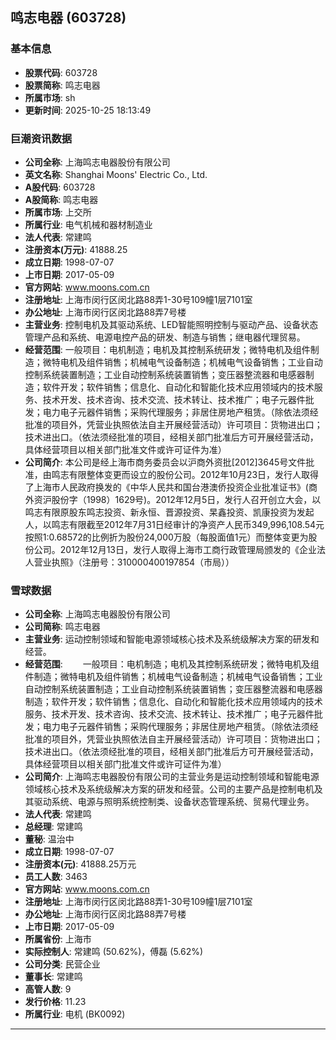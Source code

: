 ## 鸣志电器 (603728)

### 基本信息

- **股票代码**: 603728
- **股票简称**: 鸣志电器
- **所属市场**: sh
- **更新时间**: 2025-10-25 18:13:49

### 巨潮资讯数据

- **公司全称**: 上海鸣志电器股份有限公司
- **英文名称**: Shanghai Moons' Electric Co., Ltd.
- **A股代码**: 603728
- **A股简称**: 鸣志电器
- **所属市场**: 上交所
- **所属行业**: 电气机械和器材制造业
- **法人代表**: 常建鸣
- **注册资本(万元)**: 41888.25
- **成立日期**: 1998-07-07
- **上市日期**: 2017-05-09
- **官方网站**: www.moons.com.cn
- **注册地址**: 上海市闵行区闵北路88弄1-30号109幢1层7101室
- **办公地址**: 上海市闵行区闵北路88弄7号楼
- **主营业务**: 控制电机及其驱动系统、LED智能照明控制与驱动产品、设备状态管理产品和系统、电源电控产品的研发、制造与销售；继电器代理贸易。
- **经营范围**: 一般项目：电机制造；电机及其控制系统研发；微特电机及组件制造；微特电机及组件销售；机械电气设备制造；机械电气设备销售；工业自动控制系统装置制造；工业自动控制系统装置销售；变压器整流器和电感器制造；软件开发；软件销售；信息化、自动化和智能化技术应用领域内的技术服务、技术开发、技术咨询、技术交流、技术转让、技术推广；电子元器件批发；电力电子元器件销售；采购代理服务；非居住房地产租赁。（除依法须经批准的项目外，凭营业执照依法自主开展经营活动）许可项目：货物进出口；技术进出口。（依法须经批准的项目，经相关部门批准后方可开展经营活动，具体经营项目以相关部门批准文件或许可证件为准）
- **公司简介**: 本公司是经上海市商务委员会以沪商外资批[2012]3645号文件批准，由鸣志有限整体变更而设立的股份公司。2012年10月23日，发行人取得了上海市人民政府换发的《中华人民共和国台港澳侨投资企业批准证书》(商外资沪股份字（1998）1629号)。2012年12月5日，发行人召开创立大会，以鸣志有限原股东鸣志投资、新永恒、晋源投资、杲鑫投资、凯康投资为发起人，以鸣志有限截至2012年7月31日经审计的净资产人民币349,996,108.54元按照1:0.68572的比例折为股份24,000万股（每股面值1元）而整体变更为股份公司。2012年12月13日，发行人取得上海市工商行政管理局颁发的《企业法人营业执照》（注册号：310000400197854（市局））

### 雪球数据

- **公司全称**: 上海鸣志电器股份有限公司
- **公司简称**: 鸣志电器
- **主营业务**: 运动控制领域和智能电源领域核心技术及系统级解决方案的研发和经营。
- **经营范围**: 　　一般项目：电机制造；电机及其控制系统研发；微特电机及组件制造；微特电机及组件销售；机械电气设备制造；机械电气设备销售；工业自动控制系统装置制造；工业自动控制系统装置销售；变压器整流器和电感器制造；软件开发；软件销售；信息化、自动化和智能化技术应用领域内的技术服务、技术开发、技术咨询、技术交流、技术转让、技术推广；电子元器件批发；电力电子元器件销售；采购代理服务；非居住房地产租赁。（除依法须经批准的项目外，凭营业执照依法自主开展经营活动）许可项目：货物进出口；技术进出口。（依法须经批准的项目，经相关部门批准后方可开展经营活动，具体经营项目以相关部门批准文件或许可证件为准）
- **公司简介**: 上海鸣志电器股份有限公司的主营业务是运动控制领域和智能电源领域核心技术及系统级解决方案的研发和经营。公司的主要产品是控制电机及其驱动系统、电源与照明系统控制类、设备状态管理系统、贸易代理业务。
- **法人代表**: 常建鸣
- **总经理**: 常建鸣
- **董秘**: 温治中
- **成立日期**: 1998-07-07
- **注册资本(元)**: 41888.25万元
- **员工人数**: 3463
- **官方网站**: www.moons.com.cn
- **注册地址**: 上海市闵行区闵北路88弄1-30号109幢1层7101室
- **办公地址**: 上海市闵行区闵北路88弄7号楼
- **上市日期**: 2017-05-09
- **所属省份**: 上海市
- **实际控制人**: 常建鸣 (50.62%)，傅磊 (5.62%)
- **公司分类**: 民营企业
- **董事长**: 常建鸣
- **高管人数**: 9
- **发行价格**: 11.23
- **所属行业**: 电机 (BK0092)

---